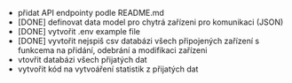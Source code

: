 - přidat  API endpointy podle README.md
- [DONE] definovat data model pro chytrá zařízeni pro komunikaci (JSON)
- [DONE] vytvořit .env example file
- [DONE] vyvtořit nejspiš csv databázi všech připojených zařízení s funkcema na přidání, odebrání a modifikaci zařízeni
- vtovřit databázi všech přijatých dat
- vytvořit kód na vytvoáření statistik z přijatých dat